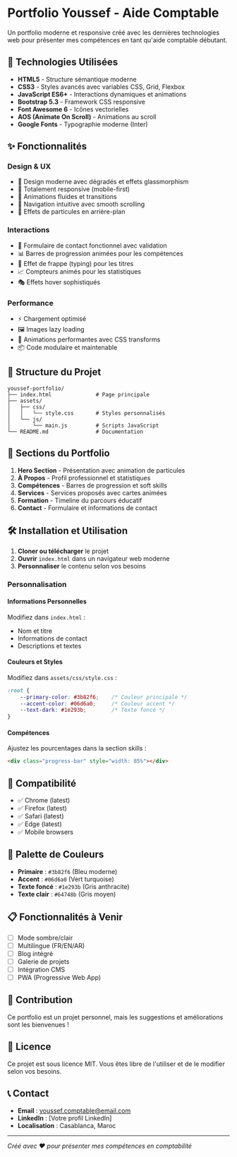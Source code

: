 # Portfolio Youssef - Aide Comptable

Un portfolio moderne et responsive créé avec les dernières technologies web pour présenter mes compétences en tant qu'aide comptable débutant.

## 🚀 Technologies Utilisées

- **HTML5** - Structure sémantique moderne
- **CSS3** - Styles avancés avec variables CSS, Grid, Flexbox
- **JavaScript ES6+** - Interactions dynamiques et animations
- **Bootstrap 5.3** - Framework CSS responsive
- **Font Awesome 6** - Icônes vectorielles
- **AOS (Animate On Scroll)** - Animations au scroll
- **Google Fonts** - Typographie moderne (Inter)

## ✨ Fonctionnalités

### Design & UX
- 🎨 Design moderne avec dégradés et effets glassmorphism
- 📱 Totalement responsive (mobile-first)
- 🌟 Animations fluides et transitions
- 🎯 Navigation intuitive avec smooth scrolling
- 💫 Effets de particules en arrière-plan

### Interactions
- 📝 Formulaire de contact fonctionnel avec validation
- 📊 Barres de progression animées pour les compétences
- 🔄 Effet de frappe (typing) pour les titres
- 📈 Compteurs animés pour les statistiques
- 🎭 Effets hover sophistiqués

### Performance
- ⚡ Chargement optimisé
- 🖼️ Images lazy loading
- 🎪 Animations performantes avec CSS transforms
- 📦 Code modulaire et maintenable

## 📁 Structure du Projet

```
youssef-portfolio/
├── index.html              # Page principale
├── assets/
│   ├── css/
│   │   └── style.css       # Styles personnalisés
│   └── js/
│       └── main.js         # Scripts JavaScript
└── README.md               # Documentation
```

## 🎯 Sections du Portfolio

1. **Hero Section** - Présentation avec animation de particules
2. **À Propos** - Profil professionnel et statistiques
3. **Compétences** - Barres de progression et soft skills
4. **Services** - Services proposés avec cartes animées
5. **Formation** - Timeline du parcours éducatif
6. **Contact** - Formulaire et informations de contact

## 🛠️ Installation et Utilisation

1. **Cloner ou télécharger** le projet
2. **Ouvrir** `index.html` dans un navigateur web moderne
3. **Personnaliser** le contenu selon vos besoins

### Personnalisation

#### Informations Personnelles
Modifiez dans `index.html` :
- Nom et titre
- Informations de contact
- Descriptions et textes

#### Couleurs et Styles
Modifiez dans `assets/css/style.css` :
```css
:root {
    --primary-color: #3b82f6;    /* Couleur principale */
    --accent-color: #06d6a0;     /* Couleur accent */
    --text-dark: #1e293b;        /* Texte foncé */
}
```

#### Compétences
Ajustez les pourcentages dans la section skills :
```html
<div class="progress-bar" style="width: 85%"></div>
```

## 📱 Compatibilité

- ✅ Chrome (latest)
- ✅ Firefox (latest)
- ✅ Safari (latest)
- ✅ Edge (latest)
- ✅ Mobile browsers

## 🎨 Palette de Couleurs

- **Primaire** : `#3b82f6` (Bleu moderne)
- **Accent** : `#06d6a0` (Vert turquoise)
- **Texte foncé** : `#1e293b` (Gris anthracite)
- **Texte clair** : `#64748b` (Gris moyen)

## 📋 Fonctionnalités à Venir

- [ ] Mode sombre/clair
- [ ] Multilingue (FR/EN/AR)
- [ ] Blog intégré
- [ ] Galerie de projets
- [ ] Intégration CMS
- [ ] PWA (Progressive Web App)

## 🤝 Contribution

Ce portfolio est un projet personnel, mais les suggestions et améliorations sont les bienvenues !

## 📄 Licence

Ce projet est sous licence MIT. Vous êtes libre de l'utiliser et de le modifier selon vos besoins.

## 📞 Contact

- **Email** : youssef.comptable@email.com
- **LinkedIn** : [Votre profil LinkedIn]
- **Localisation** : Casablanca, Maroc

---

*Créé avec ❤️ pour présenter mes compétences en comptabilité*
